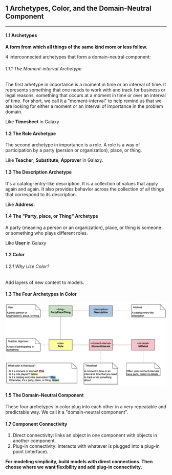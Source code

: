 ## 1 Archetypes, Color, and the Domain-Neutral Component
------
#### 1.1 Archetypes
**A form from which all things of the same kind more or less follow.**

4 interconnected archetypes that form a domain-neutral component:
###### 1.1.1 The Moment-interval Archetype
The first arhetype in importance is a moment in time or an interval of time. It represents something that one needs to work with and track for business or legal reasons, something that occurs at a moment in time or over an interval of time. For short, we call it a "moment-interval" to help remind us that we are looking for either a moment or an interval of importance in the problem domain.

Like **Timesheet** in Galaxy

#### 1.2 The Role Archetype
The second archetype in importance is a role. A role is a way of participation by a party (persion or organization), place, or thing.

Like **Teacher**, **Substitute**, **Approver** in Galaxy.

#### 1.3 The Description Archetype
It's a catalog-entry-like description. It is a collection of values that apply again and again. It also provides behavior across the collection of all things that correspond to its description.

Like **Address**.

#### 1.4 The "Party, place, or Thing" Archetype
A party (meaning a person or an organization), place, or thing is someone or something who plays different roles.

Like **User** in Galaxy

#### 1.2 Color
###### 1.2.1 Why Use Color?
Add layers of new content to models.

#### 1.3 The Four Archetypes in Color
![The four archetypes and their colors](../img/colorModeling/fourArchetypesAndTheirColors.png)

#### 1.5 The Domain-Neutral Component
These four archetypes in color plug into each other in a very repeatable and predictable way. We call it a "domain-neutral component".
#### 1.7 Component Connectivity
1. Direct connectivity: links an object in one component with objects in another component.
2. Plug-in connectivity: interacts with whatever is plugged into a plug-in point (interface).

**For modeling simplicity, build models with direct connections. Then choose where we want flexibility and add plug-in connectivity.**


